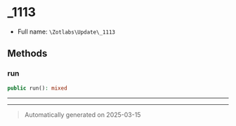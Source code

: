 
# _1113





* Full name: `\Zotlabs\Update\_1113`




## Methods


### run



```php
public run(): mixed
```












***


***
> Automatically generated on 2025-03-15
